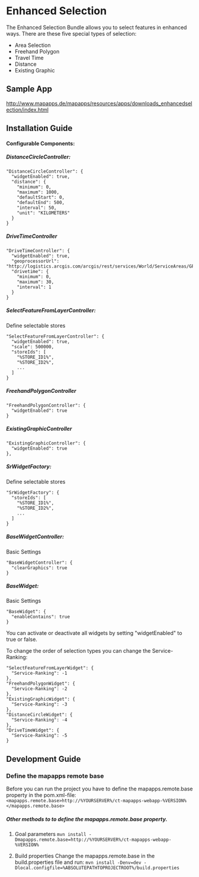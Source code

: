# Enhanced Selection

The Enhanced Selection Bundle allows you to select features in enhanced ways. There are these five special types of selection:
- Area Selection
- Freehand Polygon
- Travel Time
- Distance
- Existing Graphic

Sample App
------------------
http://www.mapapps.de/mapapps/resources/apps/downloads_enhancedselection/index.html

Installation Guide
------------------
#### Configurable Components:

##### DistanceCircleController:
```
"DistanceCircleController": {
  "widgetEnabled": true,
  "distance": {
    "minimum": 0,
    "maximum": 1000,
    "defaultStart": 0,
    "defaultEnd": 500,
    "interval": 50,
    "unit": "KILOMETERS"
  }
}
```
##### DriveTimeController
```
"DriveTimeController": {
  "widgetEnabled": true,
  "geoprocessorUrl": "http://logistics.arcgis.com/arcgis/rest/services/World/ServiceAreas/GPServer/GenerateServiceAreas",
  "drivetime": {
    "minimum": 0,
    "maximum": 30,
    "interval": 1
  }
}
```
##### SelectFeatureFromLayerController:
Define selectable stores
```
"SelectFeatureFromLayerController": {
  "widgetEnabled": true,
  "scale": 500000,
  "storeIds": [
    "%STORE_ID1%",
    "%STORE_ID2%",
    ...
  ]
}
```
##### FreehandPolygonController
```
"FreehandPolygonController": {
  "widgetEnabled": true
}
```
##### ExistingGraphicController
```
"ExistingGraphicController": {
  "widgetEnabled": true
},
```
##### SrWidgetFactory:
Define selectable stores
```
"SrWidgetFactory": {
  "storeIds": [
    "%STORE_ID1%",
    "%STORE_ID2%",
    ...
  ]
}
```
##### BaseWidgetController:
Basic Settings
```
"BaseWidgetController": {
  "clearGraphics": true
}
```
##### BaseWidget:
Basic Settings
```
"BaseWidget": {
  "enableContains": true
}
```

You can activate or deactivate all widgets by setting "widgetEnabled" to true or false.

To change the order of selection types you can change the Service-Ranking:

```
"SelectFeatureFromLayerWidget": {
  "Service-Ranking": -1
},
"FreehandPolygonWidget": {
  "Service-Ranking": -2
},
"ExistingGraphicWidget": {
  "Service-Ranking": -3
},
"DistanceCircleWidget": {
  "Service-Ranking": -4
},
"DriveTimeWidget": {
  "Service-Ranking": -5
}
```

Development Guide
------------------
### Define the mapapps remote base
Before you can run the project you have to define the mapapps.remote.base property in the pom.xml-file:
`<mapapps.remote.base>http://%YOURSERVER%/ct-mapapps-webapp-%VERSION%</mapapps.remote.base>`

##### Other methods to to define the mapapps.remote.base property.
1. Goal parameters
`mvn install -Dmapapps.remote.base=http://%YOURSERVER%/ct-mapapps-webapp-%VERSION%`

2. Build properties
Change the mapapps.remote.base in the build.properties file and run:
`mvn install -Denv=dev -Dlocal.configfile=%ABSOLUTEPATHTOPROJECTROOT%/build.properties`

